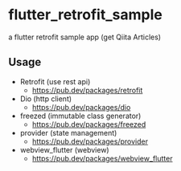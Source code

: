 # flutter_retrofit_sample

a flutter retrofit sample app (get Qiita Articles)

## Usage
- Retrofit (use rest api)
  - https://pub.dev/packages/retrofit
- Dio (http client)
  - https://pub.dev/packages/dio
- freezed (immutable class generator)
  - https://pub.dev/packages/freezed
- provider (state management)
  - https://pub.dev/packages/provider
- webview_flutter (webview)
  - https://pub.dev/packages/webview_flutter